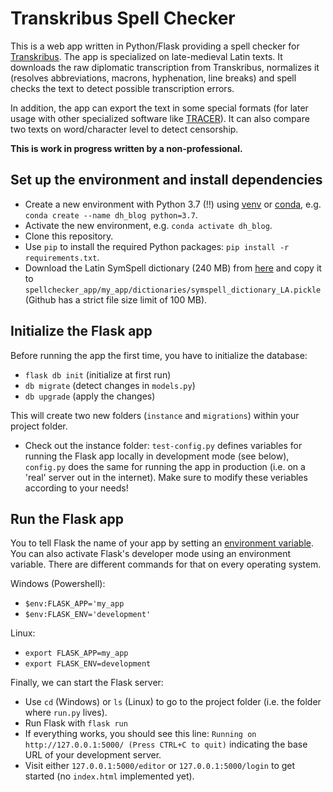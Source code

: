 # Transkribus Spell Checker
This is a web app written in Python/Flask providing a spell checker for [Transkribus](https://transkribus.eu). The app is specialized on late-medieval Latin texts. It downloads the raw diplomatic transcription from Transkribus, normalizes it (resolves abbreviations, macrons, hyphenation, line breaks) and spell checks the text to detect possible transcription errors. 

In addition, the app can export the text in some special formats (for later usage with other specialized software like [TRACER](https://www.etrap.eu/research/tracer/)). It can also compare two texts on word/character level to detect censorship.

**This is work in progress written by a non-professional.**

## Set up the environment and install dependencies
* Create a new environment with Python 3.7 (!!) using [venv](https://docs.python-guide.org/dev/virtualenvs/) or [conda](https://docs.anaconda.com/), e.g. `conda create --name dh_blog python=3.7`.
* Activate the new environment, e.g. `conda activate dh_blog`.
* Clone this repository.
* Use `pip` to install the required Python packages: `pip install -r requirements.txt`.
* Download the Latin SymSpell dictionary (240 MB) from [here]() and copy it to `spellchecker_app/my_app/dictionaries/symspell_dictionary_LA.pickle` (Github has a strict file size limit of 100 MB).

## Initialize the Flask app
Before running the app the first time, you have to initialize the database:

* `flask db init` (initialize at first run)
* `db migrate`    (detect changes in `models.py`)
* `db upgrade`    (apply the changes)

This will create two new folders (`instance` and `migrations`) within your project folder.

* Check out the instance folder: `test-config.py` defines variables for running the Flask app locally in development mode (see below), `config.py` does the same for running the app in production (i.e. on a 'real' server out in the internet). Make sure to modify these veriables according to your needs!

## Run the Flask app
You to tell Flask the name of your app by setting an [environment variable](https://en.wikipedia.org/wiki/Environment_variable). You can also activate Flask's developer mode using an environment variable. There are different commands for that on every operating system.

Windows (Powershell):
* `$env:FLASK_APP='my_app`
* `$env:FLASK_ENV='development'`

Linux:
* `export FLASK_APP=my_app`
* `export FLASK_ENV=development`

Finally, we can start the Flask server:

* Use `cd` (Windows) or `ls` (Linux) to go to the project folder (i.e. the folder where `run.py` lives).
* Run Flask with `flask run`
* If everything works, you should see this line: `Running on http://127.0.0.1:5000/ (Press CTRL+C to quit)` indicating the base URL of your development server.
* Visit either `127.0.0.1:5000/editor` or `127.0.0.1:5000/login` to get started (no `index.html` implemented yet).

